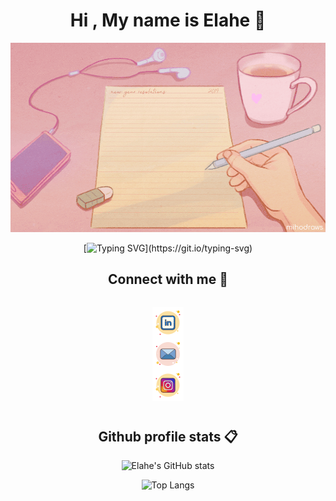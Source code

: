 <div align="center">
<h1> Hi , My name is Elahe 👋</h1>
<img src="./image/pink_desk.gif">
  
<p>
  
[![Typing SVG](https://readme-typing-svg.demolab.com?font=Fira+Code&size=18&duration=2000&pause=1000&center=true&vCenter=true&multiline=true&width=1000&height=200&lines=Hello%2C+I'm+Elahe%2C+a+21-year-old+individual+with+a+passion+for+front-end+programming.+;+I+have+a+background+in+computer+science+and+have+dedicated+my+academic+journey+to+this+field.;+My+fascination+with+computer+software+and+programming+has+been+a+driving+force+in+my+life%2C+;inspiring+me+to+pursue+a+career+in+the+world+of+technology.;I+am+enthusiastic+about+creating+user-friendly+and+visually+appealing+interfaces%2C+;+and+I'm+constantly+exploring+new+techniques+and+technologies+to+improve+my+skills;+in+front-end+development.)](https://git.io/typing-svg)


</p>
<!-- <h2>My skills 🎯🧠</h2> -->

<h2>Connect with me 🔗</h2>

<div style="display:flex;justify-content:center">

<a style="display:flex;justify-content:center" href="https://www.linkedin.com/in/elahe-mahmoodi/"><img src="./image/linkedin.png"></a><a style="display:flex;justify-content:center" href="mailto:elahemahmoodi81@gmail.com"><img src="./image/email.png"></a><a style="display:flex;justify-content:center" href="https://www.instagram.com/_ieler"><img src="./image/instagram.png"></a>

</div>

<h2>Github profile stats 📋</h2>

![Elahe's GitHub stats](https://github-readme-stats.vercel.app/api?username=ElaheMahmoodi&show_icons=true&theme=radical)

![Top Langs](https://github-readme-stats.vercel.app/api/top-langs/?username=ElaheMahmoodi&layout=compact&title_color=D83B7D&icon_color=FFE400&bg_color=141321&text_color=A9FEF7&border_color=ffffff&card_width=320)

<!--
**ElaheMahmoodi/ElaheMahmoodi** is a ✨ _special_ ✨ repository because its `README.md` (this file) appears on your GitHub profile.

Here are some ideas to get you started:

- 🔭 I’m currently working on ...
- 🌱 I’m currently learning ...
- 👯 I’m looking to collaborate on ...
- 🤔 I’m looking for help with ...
- 💬 Ask me about ...
- 📫 How to reach me: ...
- 😄 Pronouns: ...
- ⚡ Fun fact: ...
-->
</div>
